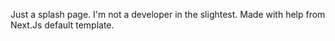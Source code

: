 Just a splash page. I'm not a developer in the slightest. Made with help from Next.Js default template.
